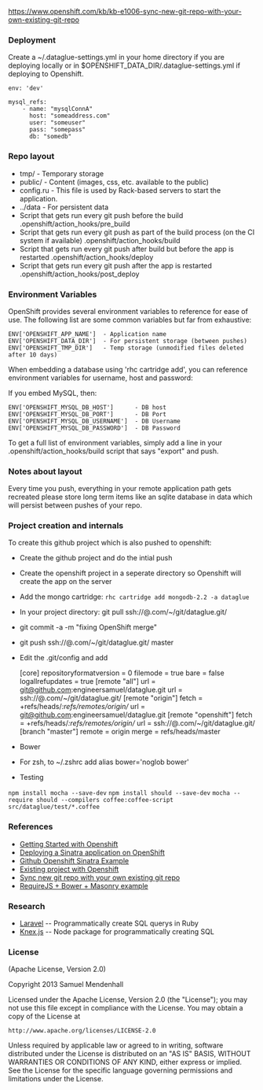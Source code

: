 https://www.openshift.com/kb/kb-e1006-sync-new-git-repo-with-your-own-existing-git-repo


### Deployment

Create a ~/.dataglue-settings.yml in your home directory if you are deploying locally or in $OPENSHIFT_DATA_DIR/.dataglue-settings.yml if deploying to Openshift.

    env: 'dev'

    mysql_refs: 
        - name: "mysqlConnA"
          host: "someaddress.com"
          user: "someuser"
          pass: "somepass"
          db: "somedb"


### Repo layout
* tmp/ - Temporary storage
* public/ - Content (images, css, etc. available to the public)
* config.ru - This file is used by Rack-based servers to start the application.
* ../data - For persistent data
* Script that gets run every git push before the build
    .openshift/action_hooks/pre_build
* Script that gets run every git push as part of the build process (on the CI system if available)
    .openshift/action_hooks/build 
* Script that gets run every git push after build but before the app is restarted
    .openshift/action_hooks/deploy
* Script that gets run every git push after the app is restarted
    .openshift/action_hooks/post_deploy


### Environment Variables
OpenShift provides several environment variables to reference for ease
of use.  The following list are some common variables but far from exhaustive:

    ENV['OPENSHIFT_APP_NAME']  - Application name
    ENV['OPENSHIFT_DATA_DIR']  - For persistent storage (between pushes)
    ENV['OPENSHIFT_TMP_DIR']   - Temp storage (unmodified files deleted after 10 days)

When embedding a database using 'rhc cartridge add', you can reference environment
variables for username, host and password:

If you embed MySQL, then:

    ENV['OPENSHIFT_MYSQL_DB_HOST']      - DB host
    ENV['OPENSHIFT_MYSQL_DB_PORT']      - DB Port
    ENV['OPENSHIFT_MYSQL_DB_USERNAME']  - DB Username
    ENV['OPENSHIFT_MYSQL_DB_PASSWORD']  - DB Password

To get a full list of environment variables, simply add a line in your
    .openshift/action_hooks/build script that says "export" and push.


### Notes about layout
Every time you push, everything in your remote application path gets recreated
please store long term items like an sqlite database in data which will
persist between pushes of your repo.

### Project creation and internals
To create this github project which is also pushed to openshift:

* Create the github project and do the intial push
* Create the openshift project in a seperate directory so Openshift will create the app on the server
* Add the mongo cartridge: `rhc cartridge add mongodb-2.2 -a dataglue`
* In your project directory: git pull ssh://<hash>@<path to openshift>.com/~/git/dataglue.git/
* git commit -a -m "fixing OpenShift merge"
* git push ssh://<hash>@<path to openshift>.com/~/git/dataglue.git/ master
* Edit the .git/config and add

    [core]
        repositoryformatversion = 0
        filemode = true
        bare = false
        logallrefupdates = true
    [remote "all"]
        url = git@github.com:engineersamuel/dataglue.git
        url = ssh://<hash>@<path to openshift>.com/~/git/dataglue.git/
    [remote "origin"]
        fetch = +refs/heads/*:refs/remotes/origin/*
        url = git@github.com:engineersamuel/dataglue.git
    [remote "openshift"]
        fetch = +refs/heads/*:refs/remotes/origin/*
        url = ssh://<hash>@<path to openshift>.com/~/git/dataglue.git/
    [branch "master"]
        remote = origin
        merge = refs/heads/master
* Bower
 * For zsh, to ~/.zshrc add alias bower='noglob bower'

* Testing

`npm install mocha --save-dev`
`npm install should --save-dev`
`mocha --require should --compilers coffee:coffee-script src/dataglue/test/*.coffee`

### References
* [Getting Started with Openshift](https://www.openshift.com/get-started)
* [Deploying a Sinatra application on OpenShift](https://www.openshift.com/kb/kb-e1009-deploying-a-sinatra-application-on-openshift)
* [Github Openshift Sinatra Example](https://github.com/openshift/sinatra-example)
* [Existing project with Openshift](https://gist.github.com/ryanj/5267357)
* [Sync new git repo with your own existing git repo](https://www.openshift.com/kb/kb-e1006-sync-new-git-repo-with-your-own-existing-git-repo)
* [RequireJS + Bower + Masonry example](https://github.com/gigablox/angular-art-gallery)

### Research

* [Laravel](http://laravel.com/) -- Programmatically create SQL querys in Ruby
* [Knex.js](http://knexjs.org/) -- Node package for programmatically creating SQL

### License

(Apache License, Version 2.0)

Copyright 2013 Samuel Mendenhall

Licensed under the Apache License, Version 2.0 (the "License");
you may not use this file except in compliance with the License.
You may obtain a copy of the License at

    http://www.apache.org/licenses/LICENSE-2.0

Unless required by applicable law or agreed to in writing, software
distributed under the License is distributed on an "AS IS" BASIS,
WITHOUT WARRANTIES OR CONDITIONS OF ANY KIND, either express or implied.
See the License for the specific language governing permissions and
limitations under the License.
